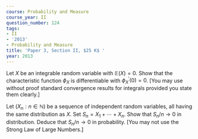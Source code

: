 ```yaml
---
course: Probability and Measure
course_year: II
question_number: 124
tags:
- II
- '2013'
- Probability and Measure
title: 'Paper 3, Section II, $25 K$ '
year: 2013
---
```




Let $X$ be an integrable random variable with $\mathbb{E}(X)=0$. Show that the characteristic function $\phi_{X}$ is differentiable with $\phi_{X}^{\prime}(0)=0$. [You may use without proof standard convergence results for integrals provided you state them clearly.]

Let $\left(X_{n}: n \in \mathbb{N}\right)$ be a sequence of independent random variables, all having the same distribution as $X$. Set $S_{n}=X_{1}+\cdots+X_{n}$. Show that $S_{n} / n \rightarrow 0$ in distribution. Deduce that $S_{n} / n \rightarrow 0$ in probability. [You may not use the Strong Law of Large Numbers.]